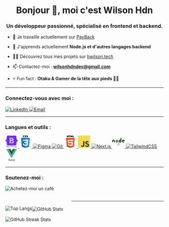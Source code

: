 <h1 align="center">Bonjour 👋, moi c'est Wilson Hdn</h1>
<h3 align="center">Un développeur passionné, spécialisé en frontend et backend.</h3>

- 🔭 Je travaille actuellement sur [PayBack](https://pay-back-zeta.vercel.app/)

- 🌱 J'apprends actuellement **Node.js et d'autres langages backend**

- 👨‍💻 Découvrez tous mes projets sur [hwilson.tech](https://www.hwilson.tech)

- 📫 Contactez-moi : **wilsonhdndev@gmail.com**

- ⚡ Fun fact : **Otaku & Gamer de la tête aux pieds 🥷😁**

---

<h3 align="left">Connectez-vous avec moi :</h3>
<p align="left">
  <a href="https://www.linkedin.com/in/wilson-hdn/" target="_blank">
    <img src="https://img.shields.io/badge/LinkedIn-%230077B5.svg?style=for-the-badge&logo=linkedin&logoColor=white" alt="LinkedIn">
  </a>
  <a href="mailto:wilsonhdndev@gmail.com" target="_blank">
    <img src="https://img.shields.io/badge/Email-%23D14836.svg?style=for-the-badge&logo=gmail&logoColor=white" alt="Email">
  </a>
</p>

---

<h3 align="left">Langues et outils :</h3>
<p align="left"> 
  <a href="https://getbootstrap.com" target="_blank">
    <img src="https://raw.githubusercontent.com/devicons/devicon/master/icons/bootstrap/bootstrap-plain-wordmark.svg" alt="Bootstrap" width="40" height="40"/>
  </a> 
  <a href="https://www.w3schools.com/css/" target="_blank">
    <img src="https://raw.githubusercontent.com/devicons/devicon/master/icons/css3/css3-original-wordmark.svg" alt="CSS3" width="40" height="40"/>
  </a>
  <a href="https://www.figma.com/" target="_blank">
    <img src="https://www.vectorlogo.zone/logos/figma/figma-icon.svg" alt="Figma" width="40" height="40"/>
  </a>
  <a href="https://git-scm.com/" target="_blank">
    <img src="https://www.vectorlogo.zone/logos/git-scm/git-scm-icon.svg" alt="Git" width="40" height="40"/>
  </a> 
  <a href="https://www.w3.org/html/" target="_blank">
    <img src="https://raw.githubusercontent.com/devicons/devicon/master/icons/html5/html5-original-wordmark.svg" alt="HTML5" width="40" height="40"/>
  </a> 
  <a href="https://developer.mozilla.org/fr/docs/Web/JavaScript" target="_blank">
    <img src="https://raw.githubusercontent.com/devicons/devicon/master/icons/javascript/javascript-original.svg" alt="JavaScript" width="40" height="40"/>
  </a> 
  <a href="https://nextjs.org/" target="_blank">
    <img src="https://cdn.worldvectorlogo.com/logos/nextjs-2.svg" alt="Next.js" width="40" height="40"/>
  </a> 
  <a href="https://nodejs.org" target="_blank">
    <img src="https://raw.githubusercontent.com/devicons/devicon/master/icons/nodejs/nodejs-original-wordmark.svg" alt="Node.js" width="40" height="40"/>
  </a> 
  <a href="https://tailwindcss.com/" target="_blank">
    <img src="https://www.vectorlogo.zone/logos/tailwindcss/tailwindcss-icon.svg" alt="TailwindCSS" width="40" height="40"/>
  </a> 
  <a href="https://vuejs.org/" target="_blank">
    <img src="https://raw.githubusercontent.com/devicons/devicon/master/icons/vuejs/vuejs-original-wordmark.svg" alt="Vue.js" width="40" height="40"/>
  </a>
</p>

---

<h3 align="left">Soutenez-moi :</h3>
<p> 
  <a href="https://www.buymeacoffee.com/WilsonHdn" target="_blank"> 
    <img align="left" src="https://cdn.buymeacoffee.com/buttons/v2/default-yellow.png" height="50" width="210" alt="Achetez-moi un café"/>
  </a> 
</p>
<br><br>

---

<p><img align="left" src="https://github-readme-stats.vercel.app/api/top-langs?username=hdnwilson&show_icons=true&locale=fr&layout=compact" alt="Top Langs"/></p>
<p><img align="center" src="https://github-readme-stats.vercel.app/api?username=hdnwilson&show_icons=true&locale=fr" alt="GitHub Stats"/></p>
<p><img align="center" src="https://github-readme-streak-stats.herokuapp.com/?user=hdnwilson&" alt="GitHub Streak Stats"/></p>
